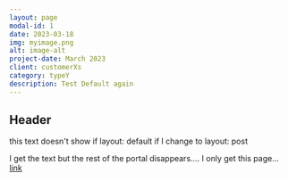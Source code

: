 ```yaml
---
layout: page
modal-id: 1
date: 2023-03-18
img: myimage.png
alt: image-alt
project-date: March 2023
client: customerXs
category: typeY
description: Test Default again
---
```


## Header

this text doesn't show if layout: default
if I change to
layout: post

I get the text but the rest of the portal disappears.... I only get this page...
[link](https:www.google.com)
